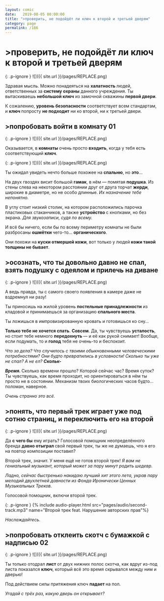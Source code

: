 ```yaml
---
layout: comic
date:   2019-08-05 00:00:00 
title: ">проверить, не подойдёт ли ключ к второй и третьей дверям"
category: page
permalink: /186
---
```

# >проверить, не подойдёт ли ключ к второй и третьей дверям

{: .p-ignore }
![]({{ site.url }}/pages/REPLACE.png)

Здравая мысль. Можно понадеяться на <strong>халатность </strong>людей, ответственных за <strong>систему охраны</strong> данного учреждения. Ты вытаскиваешь <strong>небольшой ключ</strong> из замочной скважины <strong>первой двери</strong>.

К сожалению, <strong>уровень безопасности</strong> соответствует всем стандартам, и <strong>ключ </strong>попросту <strong>не подходит</strong> ни ко второй, ни к третьей двери.

## >попробовать войти в комнату 01

{: .p-ignore }
![]({{ site.url }}/pages/REPLACE.png)

Оказывается, в <strong>комнаты </strong>очень просто <strong>входить</strong>, когда у тебя есть соответствующий <strong>ключ</strong>.

{: .p-ignore }
![]({{ site.url }}/pages/REPLACE.png)

Ты ожидал увидеть нечто больше похожее на <strong>спальню</strong>, но <strong>это</strong>…

На двух гвоздях висит большой <strong>гамак</strong>, в нём — помятая <strong>подушка</strong>. Из стены слева на некотором расстоянии друг от друга торчат <strong>жерди</strong>, широкие в диаметре, но не особо длинные. <em>Их назначение тебе непонятно.</em>

В углу стоит низкий столик, на котором расположились парочка пластиковых стаканчиков, а также <strong>устройство </strong>с кнопками, но без экрана. <em>Для звукозаписи, судя по всему.</em>

И всё бы ничего, если бы по всему периметру комнаты не были разбросаны <strong>ошмётки </strong>чего-то… <strong>органического</strong>. 

Они похожи на <strong>куски отмершей кожи</strong>, вот только у людей<strong> кожи такой толщины не бывает</strong>.

## >осознать, что ты довольно давно не спал, взять подушку с одеялом и прилечь на диване

{: .p-ignore }
![]({{ site.url }}/pages/REPLACE.png)

А ведь правда, ты с самого своего появления в камере даже не вздремнул ни разу!

Ты приносишь на жилой уровень <strong>постельные принадлежности</strong> из кладовой и принимаешься за организацию <strong>спального места</strong>.

Ты ложишься в импровизированную кровать и готовишься ко сну…

<strong>Только тебе не хочется спать</strong>. <strong>Совсем</strong>. Да, ты чувствуешь <strong>усталость</strong>, но стоит тебе немного <strong>передохнуть </strong>— и её как рукой снимает! Вообще, если подумать, то и <strong>голод </strong>тебя не очень-то и беспокоит.

<em>Что за дела? Что случилось с твоими обыкновенными человеческими потребностями? Они будто превратились в условности! Сколько ты уже не спал? А не ел? <strong><strong>Скольк-</strong></strong></em>

<strong><em>Время. </em></strong>Сколько времени прошло? Которой сейчас час? Время суток? Ты чувствуешь, как время проходит, но ориентироваться в нём ты просто не в состоянии. Механизм твоих биологических часов будто… поломан, наверное.

<em>Очень странно это всё.</em>

## >понять, что первый трек играет уже под сотню страниц, и переключить его на второй

{: .p-ignore }
![]({{ site.url }}/pages/REPLACE.png)

Да <strong>с чего бы</strong> ему играть? Голосовой помощник неопределённого бренда <strong>давно отыграл </strong>свой первый трек, ты же не думаешь, что я его на повтор композиции поставил?

Второй трек, значит. У меня ещё не готов второй трек! <em>Я вам не гениальный музыкант, который может за пару минут родить шедевр.</em>

<em>Ладно, сейчас быстренько накидаю лучший хит этого лета, украв пару мелодий двухлетней давности из Фонда Иронически Ценных Музыкальных Треков.</em>

Голосовой помощник, включи второй трек. 

{: .p-ignore }
{% include audio-player.html src="pages/audio/second-track.mp3" name="Второй трек feat. Нарушение авторских прав"%}

<em>Наслаждайтесь.</em>

## >попробовать отклеить скотч с бумажкой с надписью 02

{: .p-ignore }
![]({{ site.url }}/pages/REPLACE.png)

Ты только отодрал <strong>лист </strong>от двух нижних полос скотча, как вдруг из-под листа показался <strong>ключ</strong>, который всё это время скрывался между ним и дверью!

Под действием силы притяжения ключ <strong>падает </strong>на пол. 

<em>Угадай с трёх раз, какую дверь он открывает?</em>
